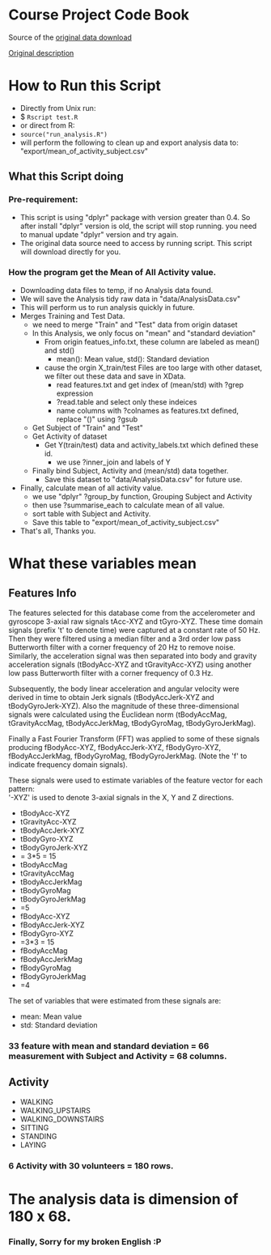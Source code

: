 # Course Project Code Book

Source of the [original data download](https://d396qusza40orc.cloudfront.net/getdata%2Fprojectfiles%2FUCI%20HAR%20Dataset.zip)

[Original description](http://archive.ics.uci.edu/ml/datasets/Human+Activity+Recognition+Using+Smartphones)




# How to Run this Script

 * Directly from Unix run:
  * $ `Rscript test.R`
 * or direct from R:
  * `source("run_analysis.R")`
 * will perform the following to clean up and export analysis data to: "export/mean_of_activity_subject.csv"

## What this Script doing

### Pre-requirement:
* This script is using "dplyr" package with version greater than 0.4. So after install "dplyr" version is old, the script will stop running. you need to manual update "dplyr" version and try again.
* The original data source need to access by running script. This script will download directly for you.

### How the program get the Mean of All Activity value.
* Downloading data files to temp, if no Analysis data found.
 * We will save the Analysis tidy raw data in "data/AnalysisData.csv"
 * This will perform us to run analysis quickly in future.
* Merges Training and Test Data.
  * we need to merge "Train" and "Test" data from origin dataset
  * In this Analysis, we only focus on "mean" and "standard deviation"
    * From origin featues_info.txt, these column are labeled as mean() and std()
      * mean(): Mean value, std(): Standard deviation
    * cause the orgin X_train/test Files are too large with other dataset, we filter out these data and save in XData.
      * read features.txt and get index of (mean/std) with ?grep expression
      * ?read.table and select only these indeices  
      * name columns with ?colnames as features.txt defined, replace "()" using ?gsub
  * Get Subject of "Train" and "Test"
  * Get Activity of dataset
    * Get Y(train/test) data and activity_labels.txt which defined these id.
      * we use ?inner_join and labels of Y
  * Finally bind Subject, Activity and (mean/std) data together.
    * Save this dataset to "data/AnalysisData.csv" for future use.
* Finally, calculate mean of all activity value.
  * we use "dplyr" ?group_by function, Grouping Subject and Activity
  * then use ?summarise_each to calculate mean of all value.
  * sort table with Subject and Activity.
  * Save this table to "export/mean_of_activity_subject.csv"
* That's all, Thanks you.


# What these variables mean

## Features Info
The features selected for this database come from the accelerometer and gyroscope 3-axial raw signals tAcc-XYZ and tGyro-XYZ. These time domain signals (prefix 't' to denote time) were captured at a constant rate of 50 Hz. Then they were filtered using a median filter and a 3rd order low pass Butterworth filter with a corner frequency of 20 Hz to remove noise. Similarly, the acceleration signal was then separated into body and gravity acceleration signals (tBodyAcc-XYZ and tGravityAcc-XYZ) using another low pass Butterworth filter with a corner frequency of 0.3 Hz.

Subsequently, the body linear acceleration and angular velocity were derived in time to obtain Jerk signals (tBodyAccJerk-XYZ and tBodyGyroJerk-XYZ). Also the magnitude of these three-dimensional signals were calculated using the Euclidean norm (tBodyAccMag, tGravityAccMag, tBodyAccJerkMag, tBodyGyroMag, tBodyGyroJerkMag).

Finally a Fast Fourier Transform (FFT) was applied to some of these signals producing fBodyAcc-XYZ, fBodyAccJerk-XYZ, fBodyGyro-XYZ, fBodyAccJerkMag, fBodyGyroMag, fBodyGyroJerkMag. (Note the 'f' to indicate frequency domain signals).

These signals were used to estimate variables of the feature vector for each pattern:  
'-XYZ' is used to denote 3-axial signals in the X, Y and Z directions.

- tBodyAcc-XYZ
- tGravityAcc-XYZ
- tBodyAccJerk-XYZ
- tBodyGyro-XYZ
- tBodyGyroJerk-XYZ
- = 3*5 = 15
- tBodyAccMag
- tGravityAccMag
- tBodyAccJerkMag
- tBodyGyroMag
- tBodyGyroJerkMag
- =5
- fBodyAcc-XYZ
- fBodyAccJerk-XYZ
- fBodyGyro-XYZ
- =3*3 = 15
- fBodyAccMag
- fBodyAccJerkMag
- fBodyGyroMag
- fBodyGyroJerkMag
- =4

The set of variables that were estimated from these signals are:

- mean: Mean value
- std: Standard deviation

### 33 feature with mean and standard deviation = 66 measurement with Subject and Activity = 68 columns.

## Activity

- WALKING
- WALKING_UPSTAIRS
- WALKING_DOWNSTAIRS
- SITTING
- STANDING
- LAYING

### 6 Activity with 30 volunteers = 180 rows.


# The analysis data is dimension of 180 x 68.

### Finally, Sorry for my broken English :P
